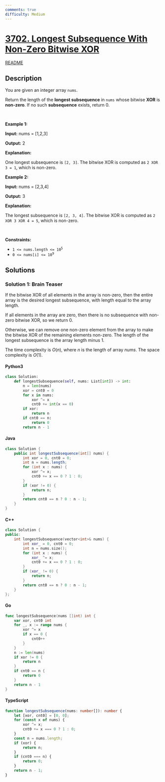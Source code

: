 ```yaml
---
comments: true
difficulty: Medium
---
```


<!-- problem:start -->

# [3702. Longest Subsequence With Non-Zero Bitwise XOR](https://leetcode.com/problems/longest-subsequence-with-non-zero-bitwise-xor)

[README](/solution/3700-3799/3702.Longest%20Subsequence%20With%20Non-Zero%20Bitwise%20XOR/README.md)

## Description

<!-- description:start -->

<p>You are given an integer array <code>nums</code>.</p>

<p>Return the length of the <strong>longest <span data-keyword="subsequence-array-nonempty">subsequence</span></strong> in <code>nums</code> whose bitwise <strong>XOR</strong> is <strong>non-zero</strong>. If no such <strong>subsequence</strong> exists, return 0.</p>

<p>&nbsp;</p>
<p><strong class="example">Example 1:</strong></p>

<div class="example-block">
<p><strong>Input:</strong> <span class="example-io">nums = [1,2,3]</span></p>

<p><strong>Output:</strong> <span class="example-io">2</span></p>

<p><strong>Explanation:</strong></p>

<p>One longest subsequence is <code>[2, 3]</code>. The bitwise XOR is computed as <code>2 XOR 3 = 1</code>, which is non-zero.</p>
</div>

<p><strong class="example">Example 2:</strong></p>

<div class="example-block">
<p><strong>Input:</strong> <span class="example-io">nums = [2,3,4]</span></p>

<p><strong>Output:</strong> <span class="example-io">3</span></p>

<p><strong>Explanation:</strong></p>

<p>The longest subsequence is <code>[2, 3, 4]</code>. The bitwise XOR is computed as <code>2 XOR 3 XOR 4 = 5</code>, which is non-zero.</p>
</div>

<p>&nbsp;</p>
<p><strong>Constraints:</strong></p>

<ul>
	<li><code>1 &lt;= nums.length &lt;= 10<sup>5</sup></code></li>
	<li><code>0 &lt;= nums[i] &lt;= 10<sup>9</sup></code></li>
</ul>

<!-- description:end -->

## Solutions

<!-- solution:start -->

### Solution 1: Brain Teaser

If the bitwise XOR of all elements in the array is non-zero, then the entire array is the desired longest subsequence, with length equal to the array length.

If all elements in the array are zero, then there is no subsequence with non-zero bitwise XOR, so we return $0$.

Otherwise, we can remove one non-zero element from the array to make the bitwise XOR of the remaining elements non-zero. The length of the longest subsequence is the array length minus $1$.

The time complexity is $O(n)$, where $n$ is the length of array $\textit{nums}$. The space complexity is $O(1)$.

<!-- tabs:start -->

#### Python3

```python
class Solution:
    def longestSubsequence(self, nums: List[int]) -> int:
        n = len(nums)
        xor = cnt0 = 0
        for x in nums:
            xor ^= x
            cnt0 += int(x == 0)
        if xor:
            return n
        if cnt0 == n:
            return 0
        return n - 1
```

#### Java

```java
class Solution {
    public int longestSubsequence(int[] nums) {
        int xor = 0, cnt0 = 0;
        int n = nums.length;
        for (int x : nums) {
            xor ^= x;
            cnt0 += x == 0 ? 1 : 0;
        }
        if (xor != 0) {
            return n;
        }
        return cnt0 == n ? 0 : n - 1;
    }
}
```

#### C++

```cpp
class Solution {
public:
    int longestSubsequence(vector<int>& nums) {
        int xor_ = 0, cnt0 = 0;
        int n = nums.size();
        for (int x : nums) {
            xor_ ^= x;
            cnt0 += x == 0 ? 1 : 0;
        }
        if (xor_ != 0) {
            return n;
        }
        return cnt0 == n ? 0 : n - 1;
    }
};
```

#### Go

```go
func longestSubsequence(nums []int) int {
	var xor, cnt0 int
	for _, x := range nums {
		xor ^= x
		if x == 0 {
			cnt0++
		}
	}
	n := len(nums)
	if xor != 0 {
		return n
	}
	if cnt0 == n {
		return 0
	}
	return n - 1
}
```

#### TypeScript

```ts
function longestSubsequence(nums: number[]): number {
    let [xor, cnt0] = [0, 0];
    for (const x of nums) {
        xor ^= x;
        cnt0 += x === 0 ? 1 : 0;
    }
    const n = nums.length;
    if (xor) {
        return n;
    }
    if (cnt0 === n) {
        return 0;
    }
    return n - 1;
}
```

<!-- tabs:end -->

<!-- solution:end -->

<!-- problem:end -->
